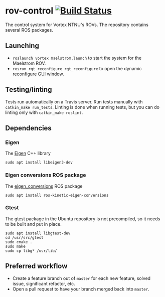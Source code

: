 # rov-control [![Build Status](https://travis-ci.org/vortexntnu/rov-control.svg?branch=master)](https://travis-ci.org/vortexntnu/rov-control)
The control system for Vortex NTNU's ROVs. The repository contains several ROS packages.

## Launching
* `roslaunch vortex maelstrom.launch` to start the system for the Maelstrom ROV.
* `rosrun rqt_reconfigure rqt_reconfigure` to open the dynamic reconfigure GUI window.

## Testing/linting
Tests run automatically on a Travis server. Run tests manually with `catkin_make run_tests`. Linting is done when running tests, but you can do linting only with `catkin_make roslint`.

## Dependencies
### Eigen
The [Eigen](http://eigen.tuxfamily.org/index.php?title=Main_Page) C++ library

`sudo apt install libeigen3-dev`
### Eigen conversions ROS package
The [eigen_conversions](http://wiki.ros.org/eigen_conversions) ROS package

`sudo apt install ros-kinetic-eigen-conversions`
### Gtest
The gtest package in the Ubuntu repository is not precompiled, 
so it needs to be built and put in place.
```
sudo apt install libgtest-dev
cd /usr/src/gtest
sudo cmake .
sudo make
sudo cp libg* /usr/lib/
```

## Preferred workflow
* Create a feature branch out of `master` for each new feature, solved issue, significant refactor, etc.
* Open a pull request to have your branch merged back into `master`.
